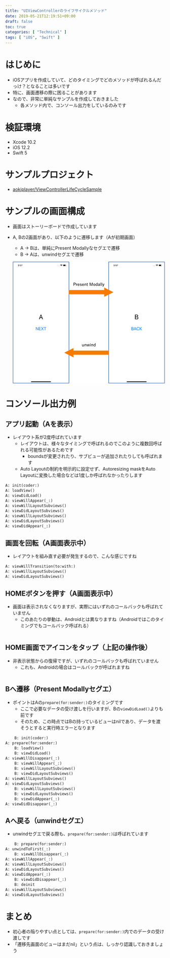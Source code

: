 ```yaml
---
title: "UIViewControllerのライフサイクルメソッド"
date: 2019-05-21T12:19:51+09:00
draft: false
toc: true
categories: [ "Technical" ]
tags: [ "iOS", "Swift" ]
---
```


# はじめに
- iOSアプリを作成していて、どのタイミングでどのメソッドが呼ばれるんだっけ？となることは多いです
- 特に、画面遷移の際に困ることがあります
- なので、非常に単純なサンプルを作成しておきました
    - 各メソッド内で、コンソール出力をしているのみです

# 検証環境
- Xcode 10.2
- iOS 12.2
- Swift 5

# サンプルプロジェクト
- [aokiplayer/ViewControllerLifeCycleSample](https://github.com/aokiplayer/ViewControllerLifeCycleSample)

# サンプルの画面構成
- 画面はストーリーボードで作成しています
- A, Bの2画面があり、以下のように遷移します（Aが初期画面）
    - A -> Bは、単純にPresent Modallyなセグエで遷移
    - B -> Aは、unwindセグエで遷移

    ![segue_image](/images/viewcontrollerlifecycle/vc_lifecycle_segue.png)

# コンソール出力例
## アプリ起動（Aを表示）
- レイアウト系が2度呼ばれています
    - レイアウトは、様々なタイミングで呼ばれるのでこのように複数回呼ばれる可能性があるためです
        - boundsが変更されたり、サブビューが追加されたりしても呼ばれます
    - Auto Layoutの制約を明示的に設定せず、Autoresizing maskをAuto Layoutに変換した場合などは1度しか呼ばれなかったりします

```console
A: init(coder:)
A: loadView()
A: viewDidLoad()
A: viewWillAppear(_:)
A: viewWillLayoutSubviews()
A: viewDidLayoutSubviews()
A: viewWillLayoutSubviews()
A: viewDidLayoutSubviews()
A: viewDidAppear(_:)
```

## 画面を回転（A画面表示中）
- レイアウトを組み直す必要が発生するので、こんな感じですね

```console
A: viewWillTransition(to:with:)
A: viewWillLayoutSubviews()
A: viewDidLayoutSubviews()
```

## HOMEボタンを押す（A画面表示中）
- 画面は表示されなくなりますが、実際にはいずれのコールバックも呼ばれていません
    - このあたりの挙動は、Androidとは異なりますね（Androidではこのタイミングでもコールバック呼ばれる）

```console
```

## HOME画面でアイコンをタップ（上記の操作後）
- 非表示状態からの復帰ですが、いずれのコールバックも呼ばれていません
    - これも、Androidの場合はコールバックが呼ばれますね

```console
```

## Bへ遷移（Present Modallyセグエ）
- ポイントはAの`prepare(for:sender:)`のタイミングです
    - ここで必要なデータの受け渡しを行いますが、Bの`viewDidLoad()`よりも前です
    - そのため、この時点ではBの持っているビューはnilであり、データを渡そうとすると実行時エラーとなります

```console
    B: init(coder:)
A: prepare(for:sender:)
    B: loadView()
    B: viewDidLoad()
A: viewWillDisappear(_:)
    B: viewWillAppear(_:)
    B: viewWillLayoutSubviews()
    B: viewDidLayoutSubviews()
A: viewWillLayoutSubviews()
A: viewDidLayoutSubviews()
    B: viewWillLayoutSubviews()
    B: viewDidLayoutSubviews()
    B: viewDidAppear(_:)
A: viewDidDisappear(_:)
```

## Aへ戻る（unwindセグエ）
- unwindセグエで戻る際も、`prepare(for:sender:)`は呼ばれています

```console
    B: prepare(for:sender:)
A: unwindToFirst(_:)
    B: viewWillDisappear(_:)
A: viewWillAppear(_:)
A: viewWillLayoutSubviews()
A: viewDidLayoutSubviews()
A: viewDidAppear(_:)
    B: viewDidDisappear(_:)
    B: deinit
A: viewWillLayoutSubviews()
A: viewDidLayoutSubviews()
```

# まとめ
- 初心者の陥りやすい点としては、`prepare(for:sender:)`内でのデータの受け渡しです
- 「遷移先画面のビューはまだnil」という点は、しっかり認識しておきましょう
